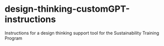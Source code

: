 # design-thinking-customGPT-instructions
Instructions for a design thinking support tool for the Sustainability Training Program
